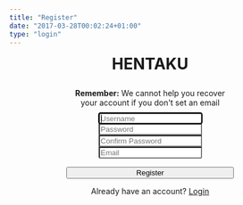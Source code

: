 ```yaml
---
title: "Register"
date: "2017-03-28T00:02:24+01:00"
type: "login"
---
```

<script>
function Register(){
	username = $("#username")[0].value;
	password = $("#password")[0].value;
	confirmpassword = $("#confirm_password")[0].value;
	email = $("#email")[0].value;
	
//create new user with provided data of the form
	firebase.auth().createUserWithEmailAndPassword(username + "@hentaku.org", password)
	  .then(function(firebaseUser) {
		console.log("User " + firebaseUser.user.uid + " created successfully!");
		updateFirestore(username, email, firebaseUser.user.uid);
		return firebaseUser.user;
	  }).catch(function(error) {
		alert(error.toString().replace("email address","username"));
	  });

}
function updateFirestore(username, email, uidNewUser) {
  //push data into firestore using the uid provided

  db.collection("users").doc(uidNewUser).set({
		 userId: uidNewUser,		
		 name: username,
		 email: email
	})
	.then(function() {
		console.log("Document successfully written!");
		window.location = "/";
		
	})
	.catch(function(error) {
		console.error("Error writing document: ", error);
	});

}

$(document).ready(function(){
	var password = document.getElementById("password"), confirm_password = document.getElementById("confirm_password");

	function validatePassword(){
	  if(password.value != confirm_password.value) {
		confirm_password.setCustomValidity("Passwords Don't Match");
	  } else {
		confirm_password.setCustomValidity('');
	  }
	}

	password.onchange = validatePassword;
	confirm_password.onkeyup = validatePassword;

	/*username = $("#exampleInputUsername1");
	password = $("#exampleInputPassword2");
	confirmpassword = $("#exampleConfirmPassword1");
	email = $("#exampleInputEmail1");
	$("#Login").click(function(){
	});*/
});
</script>

<div style="text-align:center; margin:0px auto;">
<a href="/" style="text-decoration:none; "><h1 style="width:200px; margin: 0px auto;"><span class="gtext">HENTAKU</span></h1></a>
	</br>
	<div style="width:300px; margin:0px auto;">
	  <div class="alert alert-info " style="margin: 10px auto;">
		<strong>Remember:</strong>
		<span id="error">We cannot help you recover your account if you don't set an email</span>
	  </div>
	<form role="form" action="javascript:;" onsubmit="return Register();" name="newUserForm" id="newUserForm" >
    <div>
        <div class="form-div form-signin">
            <div class="form-group" style="margin: 0px;">
                <input id="username" type="text" style="border-radius: .25em .25em 0 0;border-bottom: 0px;" class="form-control" placeholder="Username" name="username" required autofocus></input>
                <input id="password" type="password" style="border-radius: 0 0 0 0;" class="form-control top-buffer-sm" placeholder="Password" name="password" required></input>
                <input id="confirm_password" type="password" style="border-radius: 0 0 0 0;" class="form-control top-buffer-sm" placeholder="Confirm Password" name="confirm_password" required></input>
                <input id="email" type="email" style="border-radius: 0 0 .25em .25em;" class="form-control top-buffer-sm" placeholder="Email" name="email" autofocus></input>
            </div>
        </div>
    </div>
    <div style="margin: 10px auto 5px auto;">
		<button id="createUserSubmit" type="submit" class="btn btn-primary" style="width: 100%; margin-top:5px">Register</button>
		</div>
	</form>
	  <div style="display:inline-block; width:100%">Already have an account? <a style="margin:0; color: var(--color3)" href="/login/">Login</a></div>
	</div>
</div>

